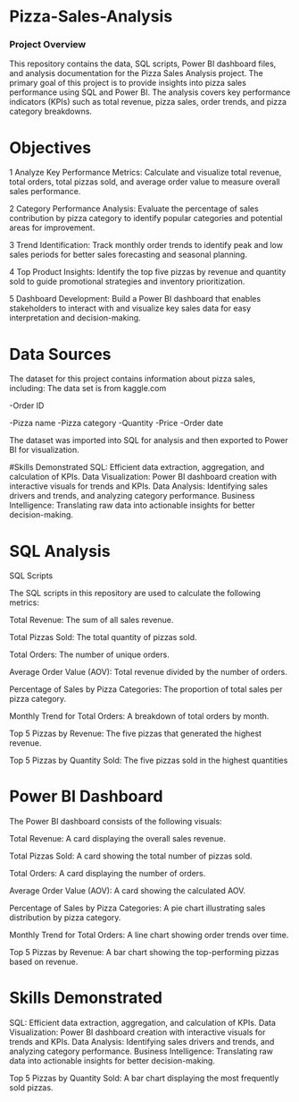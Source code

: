 # Pizza-Sales-Analysis
### Project Overview 

This repository contains the data, SQL scripts, Power BI dashboard files, and analysis documentation for the Pizza Sales Analysis project. The primary goal of this project is to provide insights into pizza sales performance using SQL and Power BI. 
The analysis covers key performance indicators (KPIs) such as total revenue, pizza sales, order trends, and pizza category breakdowns.

# Objectives
1 Analyze Key Performance Metrics: Calculate and visualize total revenue, total orders, total pizzas sold, and average order value to measure overall sales performance.

2 Category Performance Analysis: Evaluate the percentage of sales contribution by pizza category to identify popular categories and potential areas for improvement.

3 Trend Identification: Track monthly order trends to identify peak and low sales periods for better sales forecasting and seasonal planning.

4 Top Product Insights: Identify the top five pizzas by revenue and quantity sold to guide promotional strategies and inventory prioritization.

5 Dashboard Development: Build a Power BI dashboard that enables stakeholders to interact with and visualize key sales data for easy interpretation and decision-making.
# Data Sources
The dataset for this project contains information about pizza sales, including: The data set is from kaggle.com

-Order ID

-Pizza name   -Pizza category    -Quantity     -Price    -Order date

The dataset was imported into SQL for analysis and then exported to Power BI for visualization.

#Skills Demonstrated
SQL: Efficient data extraction, aggregation, and calculation of KPIs.
Data Visualization: Power BI dashboard creation with interactive visuals for trends and KPIs.
Data Analysis: Identifying sales drivers and trends, and analyzing category performance.
Business Intelligence: Translating raw data into actionable insights for better decision-making.

# SQL Analysis

SQL Scripts

The SQL scripts in this repository are used to calculate the following metrics:

Total Revenue: The sum of all sales revenue.

Total Pizzas Sold: The total quantity of pizzas sold.

Total Orders: The number of unique orders.

Average Order Value (AOV): Total revenue divided by the number of orders.

Percentage of Sales by Pizza Categories: The proportion of total sales per pizza category.

Monthly Trend for Total Orders: A breakdown of total orders by month.

Top 5 Pizzas by Revenue: The five pizzas that generated the highest revenue.

Top 5 Pizzas by Quantity Sold: The five pizzas sold in the highest quantities

# Power BI Dashboard

The Power BI dashboard consists of the following visuals:

Total Revenue: A card displaying the overall sales revenue.

Total Pizzas Sold: A card showing the total number of pizzas sold.

Total Orders: A card displaying the number of orders.

Average Order Value (AOV): A card showing the calculated AOV.

Percentage of Sales by Pizza Categories: A pie chart illustrating sales distribution by pizza category.

Monthly Trend for Total Orders: A line chart showing order trends over time.

Top 5 Pizzas by Revenue: A bar chart showing the top-performing pizzas based on revenue.


# Skills Demonstrated
SQL: Efficient data extraction, aggregation, and calculation of KPIs.
Data Visualization: Power BI dashboard creation with interactive visuals for trends and KPIs.
Data Analysis: Identifying sales drivers and trends, and analyzing category performance.
Business Intelligence: Translating raw data into actionable insights for better decision-making.

Top 5 Pizzas by Quantity Sold: A bar chart displaying the most frequently sold pizzas.
